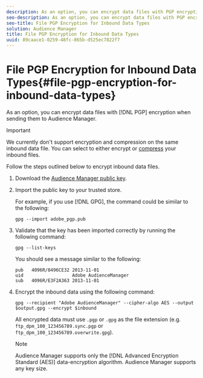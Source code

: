 ```yaml
---
description: As an option, you can encrypt data files with PGP encryption when sending them to Audience Manager.
seo-description: As an option, you can encrypt data files with PGP encryption when sending them to Audience Manager.
seo-title: File PGP Encryption for Inbound Data Types
solution: Audience Manager
title: File PGP Encryption for Inbound Data Types
uuid: 89caace1-0259-48fc-865b-d525ec7822f7
---
```


# File PGP Encryption for Inbound Data Types{#file-pgp-encryption-for-inbound-data-types}

As an option, you can encrypt data files with [!DNL PGP] encryption when sending them to Audience Manager.

<!-- c_encryption.xml -->

>[!IMPORTANT]
>
>We currently don't support encryption and compression on the same inbound data file. You can select to either encrypt or [compress](../../../integration/sending-audience-data/batch-data-transfer-explained/inbound-file-compression.md) your inbound files.

Follow the steps outlined below to encrypt inbound data files.

1. Download the [Audience Manager public key](./assets/adobe_pgp.pub).
1. Import the public key to your trusted store.

   For example, if you use [!DNL GPG], the command could be similar to the following:
   
   `gpg --import adobe_pgp.pub`
   
1. Validate that the key has been imported correctly by running the following command:

    `gpg --list-keys`

    You should see a message similar to the following:

    ```
    pub   4096R/8496CE32 2013-11-01
    uid                  Adobe AudienceManager
    sub   4096R/E3F2A363 2013-11-01
    ```

1. Encrypt the inbound data using the following command:

   `gpg --recipient "Adobe AudienceManager" --cipher-algo AES --output $output.gpg --encrypt $inbound`

   All encrypted data must use `.pgp` or `.gpg` as the file extension (e.g. `ftp_dpm_100_123456789.sync.pgp` or `ftp_dpm_100_123456789.overwrite.gpg`).

   >[!NOTE]
   >
   >Audience Manager supports only the [!DNL Advanced Encryption Standard (AES)] data-encryption algorithm. Audience Manager supports any key size.